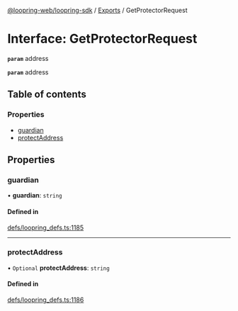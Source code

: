 [@loopring-web/loopring-sdk](../README.md) / [Exports](../modules.md) / GetProtectorRequest

# Interface: GetProtectorRequest

**`param`** address

**`param`** address

## Table of contents

### Properties

- [guardian](GetProtectorRequest.md#guardian)
- [protectAddress](GetProtectorRequest.md#protectaddress)

## Properties

### guardian

• **guardian**: `string`

#### Defined in

[defs/loopring_defs.ts:1185](https://github.com/Loopring/loopring_sdk/blob/532648f/src/defs/loopring_defs.ts#L1185)

___

### protectAddress

• `Optional` **protectAddress**: `string`

#### Defined in

[defs/loopring_defs.ts:1186](https://github.com/Loopring/loopring_sdk/blob/532648f/src/defs/loopring_defs.ts#L1186)

